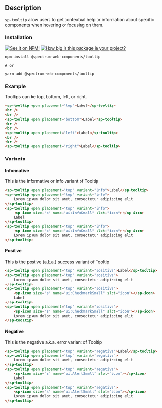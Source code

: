 ## Description

`sp-tooltip` allow users to get contextual help or information about specific components when hovering or focusing on them.

### Installation

[![See it on NPM!](https://img.shields.io/npm/v/@spectrum-web-components/tooltip?style=for-the-badge)](https://www.npmjs.com/package/@spectrum-web-components/tooltip)
[![How big is this package in your project?](https://img.shields.io/bundlephobia/minzip/@spectrum-web-components/tooltip?style=for-the-badge)](https://bundlephobia.com/result?p=@spectrum-web-components/tooltip)

```
npm install @spectrum-web-components/tooltip

# or

yarn add @spectrum-web-components/tooltip
```

### Example

Tooltips can be top, bottom, left, or right.

```html
<sp-tooltip open placement="top">Label</sp-tooltip>
<br />
<br />
<sp-tooltip open placement="bottom">Label</sp-tooltip>
<br />
<br />
<sp-tooltip open placement="left">Label</sp-tooltip>
<br />
<br />
<sp-tooltip open placement="right">Label</sp-tooltip>
```

### Variants

#### Informative

This is the informative or info variant of Tooltip
<sp-icons-medium></sp-icons-medium>

```html
<sp-tooltip open placement="top" variant="info">Label</sp-tooltip>
<sp-tooltip open placement="top" variant="info">
    Lorem ipsum dolor sit amet, consectetur adipiscing elit
</sp-tooltip>
<sp-tooltip open placement="top" variant="info">
    <sp-icon size="s" name="ui:InfoSmall" slot="icon"></sp-icon>
    Label
</sp-tooltip>
<sp-tooltip open placement="top" variant="info">
    <sp-icon size="s" name="ui:InfoSmall" slot="icon"></sp-icon>
    Lorem ipsum dolor sit amet, consectetur adipiscing elit
</sp-tooltip>
```

#### Positive

This is the postive (a.k.a.) success variant of Tooltip

```html
<sp-tooltip open placement="top" variant="positive">Label</sp-tooltip>
<sp-tooltip open placement="top" variant="positive">
    Lorem ipsum dolor sit amet, consectetur adipiscing elit
</sp-tooltip>
<sp-tooltip open placement="top" variant="positive">
    <sp-icon size="s" name="ui:CheckmarkSmall" slot="icon"></sp-icon>
    Label
</sp-tooltip>
<sp-tooltip open placement="top" variant="positive">
    <sp-icon size="s" name="ui:CheckmarkSmall" slot="icon"></sp-icon>
    Lorem ipsum dolor sit amet, consectetur adipiscing elit
</sp-tooltip>
```

#### Negative

This is the negative a.k.a. error variant of Tooltip

```html
<sp-tooltip open placement="top" variant="negative">Label</sp-tooltip>
<sp-tooltip open placement="top" variant="negative">
    Lorem ipsum dolor sit amet, consectetur adipiscing elit
</sp-tooltip>
<sp-tooltip open placement="top" variant="negative">
    <sp-icon size="s" name="ui:AlertSmall" slot="icon"></sp-icon>
    Label
</sp-tooltip>
<sp-tooltip open placement="top" variant="negative">
    <sp-icon size="s" name="ui:AlertSmall" slot="icon"></sp-icon>
    Lorem ipsum dolor sit amet, consectetur adipiscing elit
</sp-tooltip>
```

